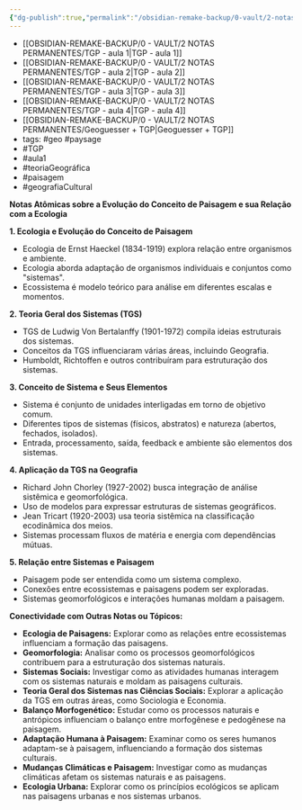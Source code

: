 ```yaml
---
{"dg-publish":true,"permalink":"/obsidian-remake-backup/0-vault/2-notas-permanentes/tgp-aula-2/","tags":["permanente","geo","paysage","TGP","aula1","teoriaGeográfica","paisagem","geografiaCultural"],"dgHomeLink":true,"dgShowLocalGraph":true,"dgShowFileTree":true,"dgEnableSearch":true,"noteIcon":""}
---
```




- [[OBSIDIAN-REMAKE-BACKUP/0 - VAULT/2 NOTAS PERMANENTES/TGP - aula 1\|TGP - aula 1]]
- [[OBSIDIAN-REMAKE-BACKUP/0 - VAULT/2 NOTAS PERMANENTES/TGP - aula 2\|TGP - aula 2]]
- [[OBSIDIAN-REMAKE-BACKUP/0 - VAULT/2 NOTAS PERMANENTES/TGP - aula 3\|TGP - aula 3]]
- [[OBSIDIAN-REMAKE-BACKUP/0 - VAULT/2 NOTAS PERMANENTES/TGP - aula 4\|TGP - aula 4]]
- [[OBSIDIAN-REMAKE-BACKUP/0 - VAULT/2 NOTAS PERMANENTES/Geoguesser + TGP\|Geoguesser + TGP]]
- tags: #geo #paysage 
- #TGP
- #aula1
- #teoriaGeográfica
- #paisagem
- #geografiaCultural

**Notas Atômicas sobre a Evolução do Conceito de Paisagem e sua Relação com a Ecologia**

**1. Ecologia e Evolução do Conceito de Paisagem**
   - Ecologia de Ernst Haeckel (1834-1919) explora relação entre organismos e ambiente.
   - Ecologia aborda adaptação de organismos individuais e conjuntos como "sistemas".
   - Ecossistema é modelo teórico para análise em diferentes escalas e momentos.

**2. Teoria Geral dos Sistemas (TGS)**
   - TGS de Ludwig Von Bertalanffy (1901-1972) compila ideias estruturais dos sistemas.
   - Conceitos da TGS influenciaram várias áreas, incluindo Geografia.
   - Humboldt, Richtoffen e outros contribuíram para estruturação dos sistemas.

**3. Conceito de Sistema e Seus Elementos**
   - Sistema é conjunto de unidades interligadas em torno de objetivo comum.
   - Diferentes tipos de sistemas (físicos, abstratos) e natureza (abertos, fechados, isolados).
   - Entrada, processamento, saída, feedback e ambiente são elementos dos sistemas.

**4. Aplicação da TGS na Geografia**
   - Richard John Chorley (1927-2002) busca integração de análise sistêmica e geomorfológica.
   - Uso de modelos para expressar estruturas de sistemas geográficos.
   - Jean Tricart (1920-2003) usa teoria sistêmica na classificação ecodinâmica dos meios.
   - Sistemas processam fluxos de matéria e energia com dependências mútuas.

**5. Relação entre Sistemas e Paisagem**
   - Paisagem pode ser entendida como um sistema complexo.
   - Conexões entre ecossistemas e paisagens podem ser exploradas.
   - Sistemas geomorfológicos e interações humanas moldam a paisagem.

**Conectividade com Outras Notas ou Tópicos:**
- **Ecologia de Paisagens:** Explorar como as relações entre ecossistemas influenciam a formação das paisagens.
- **Geomorfologia:** Analisar como os processos geomorfológicos contribuem para a estruturação dos sistemas naturais.
- **Sistemas Sociais:** Investigar como as atividades humanas interagem com os sistemas naturais e moldam as paisagens culturais.
- **Teoria Geral dos Sistemas nas Ciências Sociais:** Explorar a aplicação da TGS em outras áreas, como Sociologia e Economia.
- **Balanço Morfogenético:** Estudar como os processos naturais e antrópicos influenciam o balanço entre morfogênese e pedogênese na paisagem.
- **Adaptação Humana à Paisagem:** Examinar como os seres humanos adaptam-se à paisagem, influenciando a formação dos sistemas culturais.
- **Mudanças Climáticas e Paisagem:** Investigar como as mudanças climáticas afetam os sistemas naturais e as paisagens.
- **Ecologia Urbana:** Explorar como os princípios ecológicos se aplicam nas paisagens urbanas e nos sistemas urbanos.